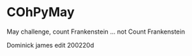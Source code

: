# COhPyMay
May challenge, count Frankenstein ... not Count Frankenstein

Dominick james edit 200220d
